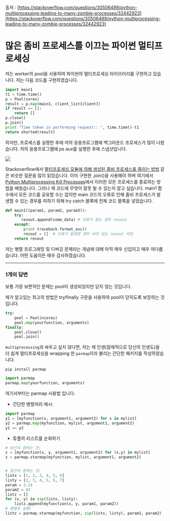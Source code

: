 출처 : [https://stackoverflow.com/questions/30506489/python-multiprocessing-leading-to-many-zombie-processes/32442923](https://stackoverflow.com/questions/30506489/python-multiprocessing-leading-to-many-zombie-processes/32442923)

# 많은 좀비 프로세스를 이끄는 파이썬 멀티프로세싱

저는 worker의 pool을 사용하여 파이썬의 멀티프로세싱 라이브러리를 구현하고 있습니다. 저는 다음 코드를 구현하였습니다.

```python
import main1
t1 = time.time()
p = Pool(cores) 
result = p.map(main1, client_list[client])
if result == []:
    return []
p.close()
p.join()
print "Time taken in performing request:: ", time.time()-t1
return shorted(result)
```

하지만, 프로세스를 실행한 후에 저의 응용프로그램에 백그라운드 프로세스가 많이 나왔습니다. 저의 응용프로그램에 ps aux를 실행한 후에 스냅샷입니다.

![](https://i.stack.imgur.com/naoU4.png)

Stackoverflow에서 [멀티프로세싱 모듈에 의해 생성된 좀비 프로세스를 죽이는 방법](https://stackoverflow.com/questions/19322129/how-to-kill-zombie-processes-created-by-multiprocessing-module) 같은 비슷한 질문을 많이 읽었습니다. 이미 구현한 .join()을 사용해야 하며 여기에서 [Python Multiprocessing Kill Processes](https://stackoverflow.com/questions/18477320/python-multiprocessing-kill-processes?lq=1)에서 이러한 모든 프로세스를 종료하는 방법을 배웠습니다. 그러나 제 코드에 무엇이 잘못 될 수 있는지 알고 싶습니다. main1 함수에서 모든 코드를 공유할 수는 없지만 main 코드의 오류로 인해 좀비 프로세스가 발생할 수 있는 경우를 피하기 위해 try catch 블록에 전체 코드 블록을 넣었습니다.

```python
def main1((param1, param2, param3)):
    try:
       resout.append(some_data) # 오류가 없는 경우 resout
    except:
        print traceback.format_exc()
        resout = []  # 오류가 발생한 경우 비어 있는 resout 리턴
    return resout
```

저는 병렬 프로그래밍 및 디버깅 문제라는 개념에 대해 아직 매우 신입이고 매우 까다롭습니다. 어떤 도움이든 매우 감사하겠습니다.

---

### 1개의 답변

보통 가장 보편적인 문제는 pool이 생성되었지만 닫지 않는 것입니다.

제가 알고있는 최고의 방법은 try/finally 구문을 사용하여 pool이 닫히도록 보장하는 것 입니다.

```python
try:
    pool = Pool(ncores)
    pool.map(yourfunction, arguments)
finally:
    pool.close()
    pool.join()
```

`multiprocessing`과 싸우고 싶지 않다면, 저는 제 인생(잠재적으로 당신의 인생도)을 더 쉽게 멀티프로세싱을 wrapping 한 `parmap`이라 불리는 간단한 패키지를 작성하였습니다.

`pip install parmap`

```python
import parmap
parmap.map(yourfunction, arguments)
```

여기서부터는 parmap 사용법 입니다.

* 간단한 병렬처리 예시:

```python
import parmap
y1 = [myfunction(x, argument1, argument2) for x in mylist]
y2 = parmap.map(myfunction, mylist, argument1, argument2)
y1 == y2
```

* 튜플의 리스트를 순회하기

```python
# 당신이 원하는 것:
z = [myfunction(x, y, argument1, argument2) for (x,y) in mylist]
z = parmap.starmap(myfunction, mylist, argument1, argument2)


# 당신이 원하는 것:
listx = [1, 2, 3, 4, 5, 6]
listy = [2, 3, 4, 5, 6, 7]
param = 3.14
param2 = 42
listz = []
for (x, y) in zip(listx, listy):
    listz.append(myfunction(x, y, param1, param2))
# 병렬로 실행:
listz = parmap.starmap(myfunction, zip(listx, listy), param1, param2)
```
